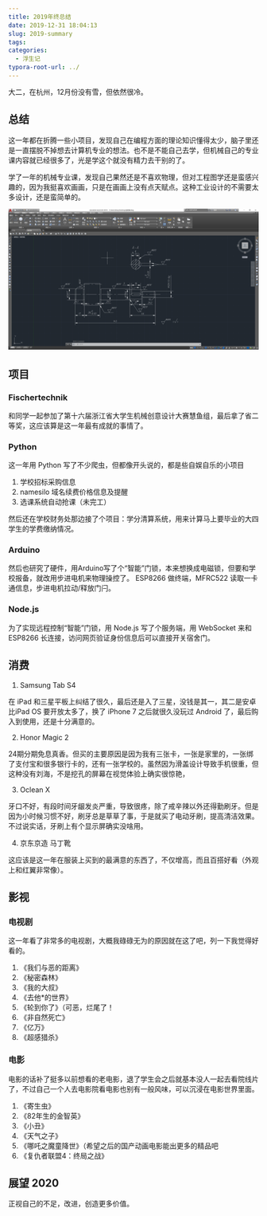 ```yaml
---
title: 2019年终总结
date: 2019-12-31 18:04:13
slug: 2019-summary
tags:
categories:
  - 浮生记
typora-root-url: ../
---
```


大二，在杭州，12月份没有雪，但依然很冷。

<!--more-->

## 总结

这一年都在折腾一些小项目，发现自己在编程方面的理论知识懂得太少，脑子里还是一直摆脱不掉想去计算机专业的想法。也不是不能自己去学，但机械自己的专业课内容就已经很多了，光是学这个就没有精力去干别的了。

学了一年的机械专业课，发现自己果然还是不喜欢物理，但对工程图学还是蛮感兴趣的，因为我挺喜欢画画，只是在画画上没有点天赋点。这种工业设计的不需要太多设计，还是蛮简单的。

![齿轮轴](/images/齿轮轴.png)



## 项目

### Fischertechnik

和同学一起参加了第十六届浙江省大学生机械创意设计大赛慧鱼组，最后拿了省二等奖，这应该算是这一年最有成就的事情了。

### Python

这一年用 Python 写了不少爬虫，但都像开头说的，都是些自娱自乐的小项目

1. 学校招标采购信息
2. namesilo 域名续费价格信息及提醒
3. 选课系统自动抢课（未完工）

然后还在学校财务处那边接了个项目：学分清算系统，用来计算马上要毕业的大四学生的学费缴纳情况。

### Arduino

然后也研究了硬件，用Arduino写了个“智能”门锁，本来想换成电磁锁，但要和学校报备，就改用步进电机来物理操控了。 ESP8266 做终端，MFRC522 读取一卡通信息，步进电机拉动/释放门闩。

### Node.js

为了实现远程控制“智能”门锁，用 Node.js 写了个服务端，用 WebSocket 来和 ESP8266 长连接，访问网页验证身份信息后可以直接开关宿舍门。

## 消费

1. Samsung Tab S4

在 iPad 和三星平板上纠结了很久，最后还是入了三星，没钱是其一，其二是安卓比iPad OS 要开放太多了，换了 iPhone 7 之后就很久没玩过 Android 了，最后购入到使用，还是十分满意的。

2. Honor Magic 2

24期分期免息真香。但买的主要原因是因为我有三张卡，一张是家里的，一张绑了支付宝和很多银行卡的，还有一张学校的。虽然因为滑盖设计导致手机很重，但这种没有刘海，不是挖孔的屏幕在视觉体验上确实很惊艳，

3. Oclean X

牙口不好，有段时间牙龈发炎严重，导致很疼，除了戒辛辣以外还得勤刷牙。但是因为小时候习惯不好，刷牙总是草草了事，于是就买了电动牙刷，提高清洁效果。不过说实话，牙刷上有个显示屏确实没啥用。

4. 京东京造 马丁靴

这应该是这一年在服装上买到的最满意的东西了，不仅增高，而且百搭好看（外观上和红翼非常像）。

## 影视

### 电视剧

这一年看了非常多的电视剧，大概我碌碌无为的原因就在这了吧，列一下我觉得好看的。

1. 《我们与恶的距离》
2. 《秘密森林》
3. 《我的大叔》
4. 《去他*的世界》
5. 《轮到你了》（可恶，烂尾了！
6. 《非自然死亡》
7. 《亿万》
8. 《超感猎杀》

### 电影

电影的话补了挺多以前想看的老电影，退了学生会之后就基本没人一起去看院线片了，不过自己一个人去电影院看电影也别有一般风味，可以沉浸在电影世界里面。

1. 《寄生虫》
2. 《82年生的金智英》
3. 《小丑》
4. 《天气之子》
5. 《哪吒之魔童降世》（希望之后的国产动画电影能出更多的精品吧
6. 《复仇者联盟4：终局之战》

## 展望 2020

正视自己的不足，改进，创造更多价值。



